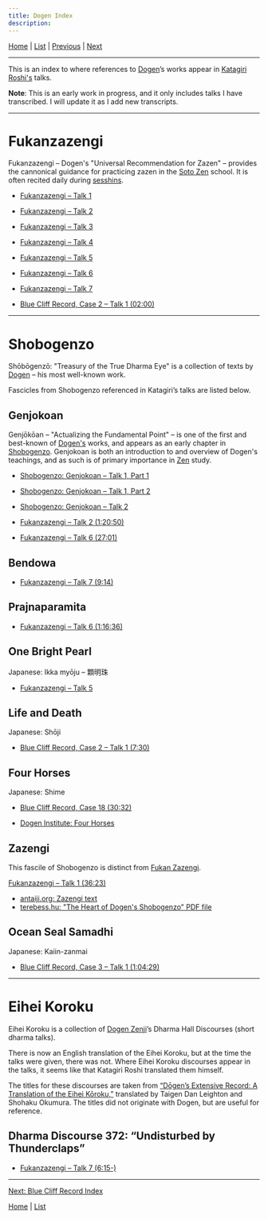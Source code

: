 ```yaml
---
title: Dogen Index
description:
---
```


[Home](index) \| [List](list#appendices) \| 
[Previous](glossary) \| 
[Next](BCR)

---

This is an index to where references to [Dogen](glossary#dogen)’s works appear in [Katagiri Roshi's](glossary#katagiri) talks. 

**Note**: This is an early work in progress, and it only includes talks I have transcribed. I will update it as I add new transcripts.

---
# Fukanzazengi

Fukanzazengi – Dogen's "Universal Recommendation for Zazen" – provides the cannonical guidance for practicing zazen in the [Soto Zen](glossary#soto-zen ) school. It is often recited daily during [sesshins](glossary#sesshin).

- [Fukanzazengi – Talk 1](1979-06-09-Fukanzazengi-Talk-1)
- [Fukanzazengi – Talk 2](1979-06-10-Fukanzazengi-Talk-2)
- [Fukanzazengi – Talk 3](1979-06-11-Fukanzazengi-Talk-3)
- [Fukanzazengi – Talk 4](1979-06-12-Fukanzazengi-Talk-4)
- [Fukanzazengi – Talk 5](1979-06-13-Fukanzazengi-Talk-5)
- [Fukanzazengi – Talk 6](1979-06-14-Fukanzazengi-Talk-6)
- [Fukanzazengi – Talk 7](1979-06-15-Fukanzazengi-Talk-7)

- [Blue Cliff Record, Case 2 – Talk 1 (02:00)](1980-01-19-Blue-Cliff-Record-Case-2-Talk-1#0200)

---
# Shobogenzo

Shōbōgenzō: "Treasury of the True Dharma Eye" is a collection of texts by [Dogen](glossary#dogen) – his most well-known work.

Fascicles from Shobogenzo referenced in Katagiri’s talks are listed below.

## Genjokoan

Genjōkōan – "Actualizing the Fundamental Point" – is one of the first and best-known of [Dogen's](glossary#dogen) works, and appears as an early chapter in [Shobogenzo](#shobogenzo). Genjokoan is both an introduction to and overview of Dogen's teachings, and as such is of primary importance in [Zen](glossary#zen) study.

- [Shobogenzo: Genjokoan – Talk 1, Part 1](1987-06-06-Shobogenzo-Genjokoan-Talk-1-Part-1)
- [Shobogenzo: Genjokoan – Talk 1, Part 2](1987-06-06-Shobogenzo-Genjokoan-Talk-1-Part-2)
- [Shobogenzo: Genjokoan – Talk 2](1987-06-07-Shobogenzo-Genjokoan-Talk-2)

- [Fukanzazengi – Talk 2 (1:20:50)](1979-06-10-Fukanzazengi-Talk-2#12050)
- [Fukanzazengi – Talk 6 (27:01)](1979-06-14-Fukanzazengi-Talk-6#2701)

## Bendowa

- [Fukanzazengi – Talk 7 (9:14)](1979-06-15-Fukanzazengi-Talk-7#914)

## Prajnaparamita

- [Fukanzazengi – Talk 6 (1:16:36)](1979-06-14-Fukanzazengi-Talk-6#11636)

## One Bright Pearl

Japanese: Ikka myōju – 顆明珠

- [Fukanzazengi – Talk 5](1979-06-13-Fukanzazengi-Talk-5)

## Life and Death

Japanese: Shōji

- [Blue Cliff Record, Case 2 – Talk 1 (7:30)](1980-01-19-Blue-Cliff-Record-Case-2-Talk-1#730)

## Four Horses

Japanese: Shime

- [Blue Cliff Record, Case 18 (30:32)](1981-07-18-Blue-Cliff-Record-Case-18#3032)

- [Dogen Institute: Four Horses](https://dogeninstitute.wordpress.com/tag/four-horses/)

## Zazengi

This fascile of Shobogenzo is distinct from [Fukan Zazengi](#fukanzazengi).

[Fukanzazengi – Talk 1 (36:23)](1979-06-09-Fukanzazengi-Talk-1#3623)

- [antaiji.org: Zazengi text](https://antaiji.org/en/classics/zazengi/)
- [terebess.hu: "The Heart of Dogen's Shobogenzo" PDF file](https://terebess.hu/zen/dogen/The-Heart-of-Dogens-Shobogenzo.pdf) 

## Ocean Seal Samadhi

Japanese: Kaiin-zanmai

- [Blue Cliff Record, Case 3 – Talk 1 (1:04:29)](1980-04-19-Blue-Cliff-Record-Case-3-Talk-1#10429)

---
# Eihei Koroku

Eihei Koroku is a collection of [Dogen Zenji](glossary#dogen)’s Dharma Hall Discourses (short dharma talks). 

There is now an English translation of the Eihei Koroku, but at the time the talks were given, there was not. Where Eihei Koroku discourses appear in the talks, it seems like that Katagiri Roshi translated them himself. 

The titles for these discourses are taken from [“Dōgen’s Extensive Record: A Translation of the Eihei Kōroku,”](books#eihei-koroku) translated by Taigen Dan Leighton and Shohaku Okumura. The titles did not originate with Dogen, but are useful for reference.

<a name="ek-372"></a>
## Dharma Discourse 372: “Undisturbed by Thunderclaps”

- [Fukanzazengi – Talk 7 (6:15-)](1979-06-15-Fukanzazengi-Talk-7#615)

---
[Next: Blue Cliff Record Index](BCR)

[Home](index) \| [List](list#dogen)

